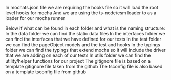 In mochats.json file we are requiring the hooks file so it will load the root level hooks for mocha
And we are using the ts-node/esm loader to as a loader for our mocha runner

Below if what can be found in each folder and what is the naming structure:
In the data folder we can find the static data files
In the interfaces folder we can find the interfaces that we have defined for our tests
In the test folder we can find the pageObject models and the test and hooks
In the typings folder we can find the typings that extend mocha so it will include the driver that we are adding on each of our tests
In utils folder we can find the utility/helper functions for our project
The gitignore file is based on a template gitignore file taken from the github
The tsconfig file is also based on a template tsconfig file from github
